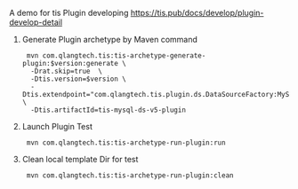 
A  demo for tis Plugin developing https://tis.pub/docs/develop/plugin-develop-detail

1. Generate Plugin archetype by Maven command 

   ```shell
    mvn com.qlangtech.tis:tis-archetype-generate-plugin:$version:generate \
     -Drat.skip=true  \
     -Dtis.version=$version \
     -Dtis.extendpoint="com.qlangtech.tis.plugin.ds.DataSourceFactory:MySQLV5DataSourceFactory" \
     -Dtis.artifactId=tis-mysql-ds-v5-plugin
   ```

2. Launch Plugin Test

   ```shell
    mvn com.qlangtech.tis:tis-archetype-run-plugin:run
   ```
3. Clean local template Dir for test

   ```shell
    mvn com.qlangtech.tis:tis-archetype-run-plugin:clean
   ```

